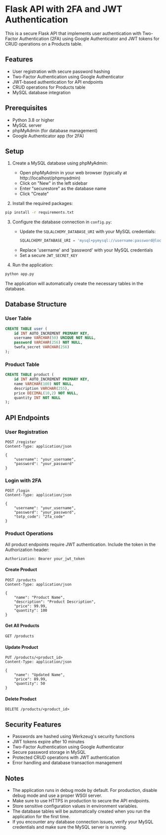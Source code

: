 # Flask API with 2FA and JWT Authentication

This is a secure Flask API that implements user authentication with Two-Factor Authentication (2FA) using Google Authenticator and JWT tokens for CRUD operations on a Products table.

## Features

- User registration with secure password hashing
- Two-Factor Authentication using Google Authenticator
- JWT-based authentication for API endpoints
- CRUD operations for Products table
- MySQL database integration

## Prerequisites

- Python 3.8 or higher
- MySQL server
- phpMyAdmin (for database management)
- Google Authenticator app (for 2FA)

## Setup

1. Create a MySQL database using phpMyAdmin:
   - Open phpMyAdmin in your web browser (typically at http://localhost/phpmyadmin)
   - Click on "New" in the left sidebar
   - Enter "securestore" as the database name
   - Click "Create"

2. Install the required packages:
```bash
pip install -r requirements.txt
```

3. Configure the database connection in `config.py`:
   - Update the `SQLALCHEMY_DATABASE_URI` with your MySQL credentials:
     ```python
     SQLALCHEMY_DATABASE_URI = 'mysql+pymysql://username:password@localhost/securestore'
     ```
   - Replace 'username' and 'password' with your MySQL credentials
   - Set a secure `JWT_SECRET_KEY`

4. Run the application:
```bash
python app.py
```

The application will automatically create the necessary tables in the database.

## Database Structure

### User Table
```sql
CREATE TABLE user (
    id INT AUTO_INCREMENT PRIMARY KEY,
    username VARCHAR(50) UNIQUE NOT NULL,
    password VARCHAR(256) NOT NULL,
    twofa_secret VARCHAR(256)
);
```

### Product Table
```sql
CREATE TABLE product (
    id INT AUTO_INCREMENT PRIMARY KEY,
    name VARCHAR(100) NOT NULL,
    description VARCHAR(255),
    price DECIMAL(10,2) NOT NULL,
    quantity INT NOT NULL
);
```

## API Endpoints

### User Registration
```
POST /register
Content-Type: application/json

{
    "username": "your_username",
    "password": "your_password"
}
```

### Login with 2FA
```
POST /login
Content-Type: application/json

{
    "username": "your_username",
    "password": "your_password",
    "totp_code": "2fa_code"
}
```

### Product Operations

All product endpoints require JWT authentication. Include the token in the Authorization header:
```
Authorization: Bearer your_jwt_token
```

#### Create Product
```
POST /products
Content-Type: application/json

{
    "name": "Product Name",
    "description": "Product Description",
    "price": 99.99,
    "quantity": 100
}
```

#### Get All Products
```
GET /products
```

#### Update Product
```
PUT /products/<product_id>
Content-Type: application/json

{
    "name": "Updated Name",
    "price": 89.99,
    "quantity": 50
}
```

#### Delete Product
```
DELETE /products/<product_id>
```

## Security Features

- Passwords are hashed using Werkzeug's security functions
- JWT tokens expire after 10 minutes
- Two-Factor Authentication using Google Authenticator
- Secure password storage in MySQL
- Protected CRUD operations with JWT authentication
- Error handling and database transaction management

## Notes

- The application runs in debug mode by default. For production, disable debug mode and use a proper WSGI server.
- Make sure to use HTTPS in production to secure the API endpoints.
- Store sensitive configuration values in environment variables.
- The database tables will be automatically created when you run the application for the first time.
- If you encounter any database connection issues, verify your MySQL credentials and make sure the MySQL server is running. 